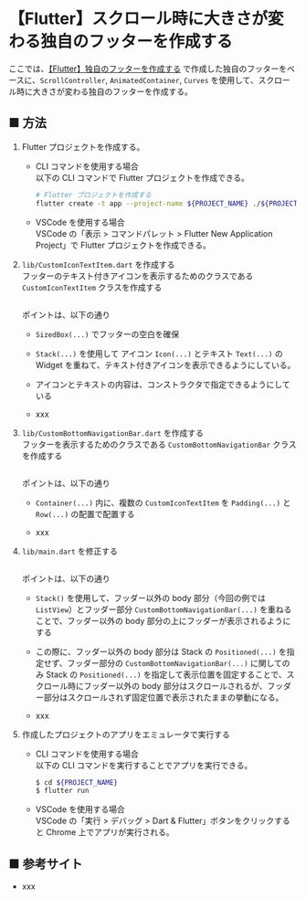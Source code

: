 # 【Flutter】スクロール時に大きさが変わる独自のフッターを作成する

ここでは、[【Flutter】独自のフッターを作成する](https://github.com/Yagami360/ai-product-dev-tips/tree/master/front_end/cross_platform_app/10) で作成した独自のフッターをベースに、`ScrollController`, `AnimatedContainer`, `Curves` を使用して、スクロール時に大きさが変わる独自のフッターを作成する。

## ■ 方法

1. Flutter プロジェクトを作成する。<br>
    - CLI コマンドを使用する場合<br>
      以下の CLI コマンドで Flutter プロジェクトを作成できる。
      ```sh
      # Flutter プロジェクトを作成する
      flutter create -t app --project-name ${PROJECT_NAME} ./${PROJECT_NAME}
      ```

    - VSCode を使用する場合<br>
      VSCode の「表示 > コマンドパレット > Flutter New Application Project」で Flutter プロジェクトを作成できる。

1. `lib/CustomIconTextItem.dart` を作成する<br>
    フッターのテキスト付きアイコンを表示するためのクラスである `CustomIconTextItem` クラスを作成する

    ```dart
    ```

    ポイントは、以下の通り

    - `SizedBox(...)` でフッターの空白を確保

    - `Stack(...)` を使用して アイコン `Icon(...)` とテキスト `Text(...)` の Widget を重ねて、テキスト付きアイコンを表示できるようにしている。

    - アイコンとテキストの内容は、コンストラクタで指定できるようにしている

    - xxx

1. `lib/CustomBottomNavigationBar.dart` を作成する<br>
    フッターを表示するためのクラスである `CustomBottomNavigationBar` クラスを作成する

    ```dart
    ```

    ポイントは、以下の通り

    - `Container(...)` 内に、複数の `CustomIconTextItem` を `Padding(...)` と `Row(...)` の配置で配置する

    - xxx

1. `lib/main.dart` を修正する<br>
    ```dart
    ```

    ポイントは、以下の通り

    - `Stack()` を使用して、フッダー以外の body 部分（今回の例では `ListView`）とフッダー部分 `CustomBottomNavigationBar(...)` を重ねることで、フッダー以外の body 部分の上にフッダーが表示されるようにする

    - この際に、フッダー以外の body 部分は Stack の `Positioned(...)` を指定せず、フッダー部分の `CustomBottomNavigationBar(...)` に関してのみ Stack の `Positioned(...)` を指定して表示位置を固定することで、スクロール時にフッダー以外の body 部分はスクロールされるが、フッダー部分はスクロールされず固定位置で表示されたままの挙動になる。

    - xxx

1. 作成したプロジェクトのアプリをエミュレータで実行する<br>
    - CLI コマンドを使用する場合<br>
      以下の CLI コマンドを実行することでアプリを実行できる。

      ```sh
      $ cd ${PROJECT_NAME}
      $ flutter run
      ```

    - VSCode を使用する場合<br>
      VSCode の「実行 > デバッグ > Dart & Flutter」ボタンをクリックすると Chrome 上でアプリが実行される。

## ■ 参考サイト

- xxx
